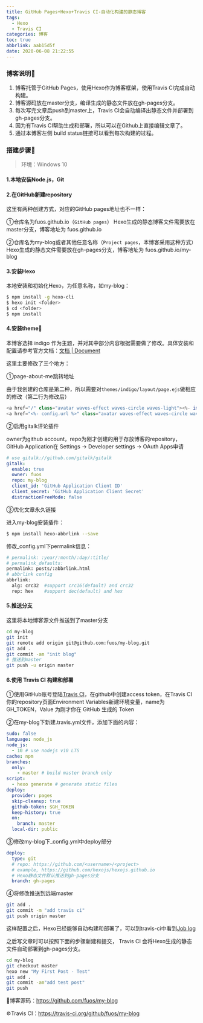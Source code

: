 ```yaml
---
title: GitHub Pages+Hexo+Travis CI-自动化构建的静态博客
tags:
  - Hexo
  - Travis CI
categories: 博客
toc: true
abbrlink: aab15d5f
date: 2020-06-08 21:22:55
---
```


### 博客说明📝

1. 博客托管于GitHub Pages，使用Hexo作为博客框架，使用Travis CI完成自动构建。
2. 博客源码放在master分支，编译生成的静态文件放在gh-pages分支。
3. 每次写完文章后push到master上，Travis CI会自动编译出静态文件并部署到gh-pages分支。
4. 因为有Travis CI帮助生成和部署，所以可以在Github上直接编辑文章了。
5. 通过本博客左侧 build status链接可以看到每次构建的过程。

### 搭建步骤📐

>环境：Windows 10

#### 1.本地安装Node.js，Git

#### 2.在GitHub新建repository

这里有两种创建方式，对应的GitHub pages地址也不一样：

①仓库名为fuos.github.io（`GitHub pages`）
Hexo生成的静态博客文件需要放在master分支，博客地址为 fuos.github.io

②仓库名为my-blog或者其他任意名称（`Project pages`，本博客采用这种方式）
Hexo生成的静态文件需要放在gh-pages分支，博客地址为 fuos.github.io/my-blog

#### 3.安装Hexo

本地安装和初始化Hexo，<folder>为任意名称，如my-blog：

``` bash
$ npm install -g hexo-cli
$ hexo init <folder>
$ cd <folder>
$ npm install
```

#### 4.安装theme🎨

本博客选择 indigo 作为主题，并对其中部分内容根据需要做了修改。具体安装和配置请参考官方文档：[文档 | Document](https://github.com/yscoder/hexo-theme-indigo/wiki)

这里主要修改了三个地方：

①page-about-me跳转地址

由于我创建的仓库是第二种，所以需要对`themes/indigo/layout/page.ejs`做相应的修改（第二行为修改后）

```javascript
<a href="/" class="avatar waves-effect waves-circle waves-light"><%- image_tag(theme.avatar) %></a>
<a href="<%- config.url %>" class="avatar waves-effect waves-circle waves-light"><%- image_tag(theme.avatar) %></a>
```

②启用gitalk评论插件

owner为github account，repo为刚才创建的用于存放博客的repository，GitHub Application在 Settings -> Developer settings -> OAuth Apps申请

```yaml
# use gitalk://github.com/gitalk/gitalk
gitalk: 
  enable: true
  owner: fuos
  repo: my-blog
  client_id: 'GitHub Application Client ID'
  client_secret: 'GitHub Application Client Secret'
  distractionFreeMode: false
```

③优化文章永久链接

进入my-blog安装插件：

```bash
$ npm install hexo-abbrlink --save
```

修改_config.yml下permalink信息：

```bash
# permalink: :year/:month/:day/:title/
# permalink_defaults:
permalink: posts/:abbrlink.html
# abbrlink config
abbrlink:
  alg: crc32  #support crc16(default) and crc32
  rep: hex    #support dec(default) and hex
```
#### 5.推送分支

这里将本地博客源文件推送到了master分支

```bash
cd my-blog 
git init 
git remote add origin git@github.com:fuos/my-blog.git
git add . 
git commit -am "init blog" 
# 推送到master
git push -u origin master
```

#### 6.使用 Travis CI 构建和部署

①使用GitHub账号登陆[Travis CI](https://travis-ci.org/)，在github中创建access token，在Travis CI你的repository页面Environment Variables新建环境变量，name为GH_TOKEN，Value 为刚才你在 GitHub 生成的 Token

②在my-blog下新建.travis.yml文件，添加下面的内容：

```yaml
sudo: false
language: node_js
node_js:
  - 10 # use nodejs v10 LTS
cache: npm
branches:
  only:
    - master # build master branch only
script:
  - hexo generate # generate static files
deploy:
  provider: pages
  skip-cleanup: true
  github-token: $GH_TOKEN
  keep-history: true
  on:
    branch: master
  local-dir: public
```

③修改my-blog下_config.yml中deploy部分

```yaml
deploy:
  type: git
  # repo: https://github.com/<username>/<project>
  # example, https://github.com/hexojs/hexojs.github.io
  # Hexo静态文件默认推送到gh-pages分支
  branch: gh-pages
```

④将修改推送到远端master

```bash
git add .
git commit -m "add travis ci"
git push origin master
```

这样配置之后，Hexo已经能够自动构建和部署了，可以到travis-ci中看到[Job log](https://travis-ci.org/github/fuos/my-blog/jobs/696306109)

之后写文章时可以按照下面的步骤新建和提交， Travis CI 会将Hexo生成的静态文件自动部署到gh-pages分支。

```bash
cd my-blog 
git checkout master 
hexo new "My First Post - Test" 
git add . 
git commit -am"add test post" 
git push
```

💾博客源码：https://github.com/fuos/my-blog

⚙Travis CI：https://travis-ci.org/github/fuos/my-blog




